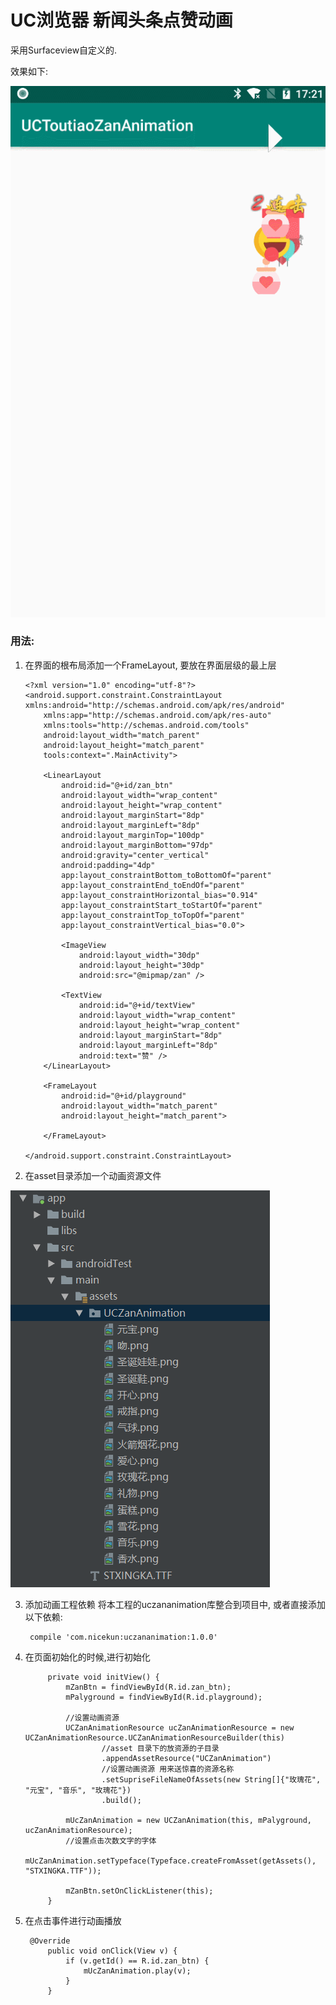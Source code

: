 # UC浏览器 新闻头条点赞动画


采用Surfaceview自定义的.

效果如下:

![image](./pics.gif)


### 用法:

1.  在界面的根布局添加一个FrameLayout, 要放在界面层级的最上层

        <?xml version="1.0" encoding="utf-8"?>
        <android.support.constraint.ConstraintLayout xmlns:android="http://schemas.android.com/apk/res/android"
            xmlns:app="http://schemas.android.com/apk/res-auto"
            xmlns:tools="http://schemas.android.com/tools"
            android:layout_width="match_parent"
            android:layout_height="match_parent"
            tools:context=".MainActivity">

            <LinearLayout
                android:id="@+id/zan_btn"
                android:layout_width="wrap_content"
                android:layout_height="wrap_content"
                android:layout_marginStart="8dp"
                android:layout_marginLeft="8dp"
                android:layout_marginTop="100dp"
                android:layout_marginBottom="97dp"
                android:gravity="center_vertical"
                android:padding="4dp"
                app:layout_constraintBottom_toBottomOf="parent"
                app:layout_constraintEnd_toEndOf="parent"
                app:layout_constraintHorizontal_bias="0.914"
                app:layout_constraintStart_toStartOf="parent"
                app:layout_constraintTop_toTopOf="parent"
                app:layout_constraintVertical_bias="0.0">

                <ImageView
                    android:layout_width="30dp"
                    android:layout_height="30dp"
                    android:src="@mipmap/zan" />

                <TextView
                    android:id="@+id/textView"
                    android:layout_width="wrap_content"
                    android:layout_height="wrap_content"
                    android:layout_marginStart="8dp"
                    android:layout_marginLeft="8dp"
                    android:text="赞" />
            </LinearLayout>

            <FrameLayout
                android:id="@+id/playground"
                android:layout_width="match_parent"
                android:layout_height="match_parent">

            </FrameLayout>

        </android.support.constraint.ConstraintLayout>

2. 在asset目录添加一个动画资源文件

![image](./aseetpic.png)

3. 添加动画工程依赖
   将本工程的uczananimation库整合到项目中, 或者直接添加以下依赖:

        compile 'com.nicekun:uczananimation:1.0.0'

4. 在页面初始化的时候,进行初始化

            private void initView() {
                mZanBtn = findViewById(R.id.zan_btn);
                mPalyground = findViewById(R.id.playground);

                //设置动画资源
                UCZanAnimationResource ucZanAnimationResource = new UCZanAnimationResource.UCZanAnimationResourceBuilder(this)
                        //asset 目录下的放资源的子目录
                        .appendAssetResource("UCZanAnimation")
                        //设置动画资源 用来送惊喜的资源名称
                        .setSupriseFileNameOfAssets(new String[]{"玫瑰花", "元宝", "音乐", "玫瑰花"})
                        .build();

                mUcZanAnimation = new UCZanAnimation(this, mPalyground, ucZanAnimationResource);
                //设置点击次数文字的字体
                mUcZanAnimation.setTypeface(Typeface.createFromAsset(getAssets(), "STXINGKA.TTF"));

                mZanBtn.setOnClickListener(this);
            }

5. 在点击事件进行动画播放

        @Override
            public void onClick(View v) {
                if (v.getId() == R.id.zan_btn) {
                    mUcZanAnimation.play(v);
                }
            }